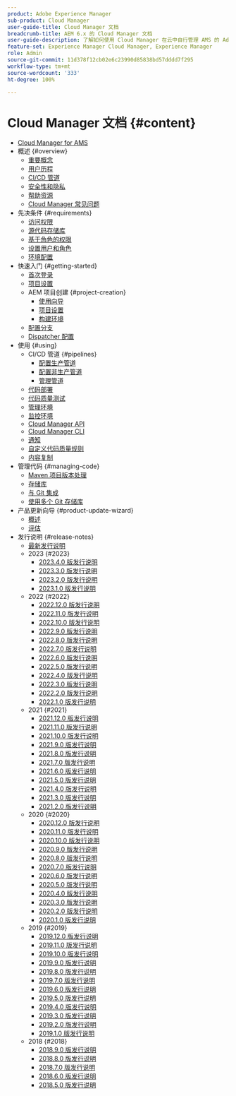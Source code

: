 ```yaml
---
product: Adobe Experience Manager
sub-product: Cloud Manager
user-guide-title: Cloud Manager 文档
breadcrumb-title: AEM 6.x 的 Cloud Manager 文档
user-guide-description: 了解如何使用 Cloud Manager 在云中自行管理 AMS 的 Adobe Experience Manager。
feature-set: Experience Manager Cloud Manager, Experience Manager
role: Admin
source-git-commit: 11d378f12cb02e6c23990d85838bd57dddd7f295
workflow-type: tm+mt
source-wordcount: '333'
ht-degree: 100%

---
```



# Cloud Manager 文档 {#content}

+ [Cloud Manager for AMS](/help/introduction.md)
+ 概述 {#overview}
   + [重要概念](/help/overview/key-concepts.md)
   + [用户历程](/help/overview/user-journey.md)
   + [CI/CD 管道](/help/overview/ci-cd-pipelines.md)
   + [安全性和隐私](/help/overview/security-and-privacy.md)
   + [帮助资源](/help/overview/help-resources.md)
   + [Cloud Manager 常见问题](/help/overview/faqs.md)
+ 先决条件 {#requirements}
   + [访问权限](/help/requirements/access-rights.md)
   + [源代码存储库](/help/requirements/source-code-repository.md)
   + [基于角色的权限](/help/requirements/role-based-permissions.md)
   + [设置用户和角色](/help/requirements/users-and-roles.md)
   + [环境配置](/help/requirements/environment-provisioning.md)
+ 快速入门 {#getting-started}
   + [首次登录](/help/getting-started/first-time-login.md)
   + [项目设置](/help/getting-started/program-setup.md)
   + AEM 项目创建 {#project-creation}
      + [使用向导](/help/getting-started/using-the-wizard.md)
      + [项目设置](/help/getting-started/project-setup.md)
      + [构建环境](/help/getting-started/build-environment.md)
   + [配置分支](/help/getting-started/configuring-branches.md)
   + [Dispatcher 配置](/help/getting-started/dispatcher-configurations.md)
+ 使用 {#using}
   + CI/CD 管道 {#pipelines}
      + [配置生产管道](/help/using/production-pipelines.md)
      + [配置非生产管道](/help/using/non-production-pipelines.md)
      + [管理管道](/help/using/managing-pipelines.md)
   + [代码部署](/help/using/code-deployment.md)
   + [代码质量测试](/help/using/code-quality-testing.md)
   + [管理环境](/help/using/managing-environments.md)
   + [监控环境](/help/using/monitoring-environments.md)
   + [Cloud Manager API](https://developer.adobe.com/experience-cloud/cloud-manager/reference/api/)
   + [Cloud Manager CLI](https://github.com/adobe/aio-cli-plugin-cloudmanager/blob/main/README.md)
   + [通知](/help/using/notifications.md)
   + [自定义代码质量规则](/help/using/custom-code-quality-rules.md)
   + [内容复制](/help/using/content-copy.md)
+ 管理代码 {#managing-code}
   + [Maven 项目版本处理](/help/managing-code/maven-project-version.md)
   + [存储库](/help/managing-code/repositories.md)
   + [与 Git 集成](/help/managing-code/git-integration.md)
   + [使用多个 Git 存储库](/help/managing-code/multiple-git-repos.md)
+ 产品更新向导 {#product-update-wizard}
   + [概述](/help/product-update-wizard/overview.md)
   + [评估](/help/product-update-wizard/evaluation.md)
+ 发行说明 {#release-notes}
   + [最新发行说明](/help/release-notes/current.md)
   + 2023 {#2023}
      + [2023.4.0 版发行说明](/help/release-notes/2023/2023-4-0.md)
      + [2023.3.0 版发行说明](/help/release-notes/2023/2023-3-0.md)
      + [2023.2.0 版发行说明](/help/release-notes/2023/2023-2-0.md)
      + [2023.1.0 版发行说明](/help/release-notes/2023/2023-1-0.md)
   + 2022 {#2022}
      + [2022.12.0 版发行说明](/help/release-notes/2022/2022-12-0.md)
      + [2022.11.0 版发行说明](/help/release-notes/2022/2022-11-0.md)
      + [2022.10.0 版发行说明](/help/release-notes/2022/2022-10-0.md)
      + [2022.9.0 版发行说明](/help/release-notes/2022/2022-9-0.md)
      + [2022.8.0 版发行说明](/help/release-notes/2022/2022-8-0.md)
      + [2022.7.0 版发行说明](/help/release-notes/2022/2022-7-0.md)
      + [2022.6.0 版发行说明](/help/release-notes/2022/2022-6-0.md)
      + [2022.5.0 版发行说明](/help/release-notes/2022/2022-5-0.md)
      + [2022.4.0 版发行说明](/help/release-notes/2022/2022-4-0.md)
      + [2022.3.0 版发行说明](/help/release-notes/2022/2022-3-0.md)
      + [2022.2.0 版发行说明](/help/release-notes/2022/2022-2-0.md)
      + [2022.1.0 版发行说明](/help/release-notes/2022/2022-1-0.md)
   + 2021 {#2021}
      + [2021.12.0 版发行说明](/help/release-notes/2021/2021-12-0.md)
      + [2021.11.0 版发行说明](/help/release-notes/2021/2021-11-0.md)
      + [2021.10.0 版发行说明](/help/release-notes/2021/2021-10-0.md)
      + [2021.9.0 版发行说明](/help/release-notes/2021/2021-9-0.md)
      + [2021.8.0 版发行说明](/help/release-notes/2021/2021-8-0.md)
      + [2021.7.0 版发行说明](/help/release-notes/2021/2021-7-0.md)
      + [2021.6.0 版发行说明](/help/release-notes/2021/2021-6-0.md)
      + [2021.5.0 版发行说明](/help/release-notes/2021/2021-5-0.md)
      + [2021.4.0 版发行说明](/help/release-notes/2021/2021-4-0.md)
      + [2021.3.0 版发行说明](/help/release-notes/2021/2021-3-0.md)
      + [2021.2.0 版发行说明](/help/release-notes/2021/2021-2-0.md)
   + 2020 {#2020}
      + [2020.12.0 版发行说明](/help/release-notes/2020/2020-12-0.md)
      + [2020.11.0 版发行说明](/help/release-notes/2020/2020-11-0.md)
      + [2020.10.0 版发行说明](/help/release-notes/2020/2020-10-0.md)
      + [2020.9.0 版发行说明](/help/release-notes/2020/2020-9-0.md)
      + [2020.8.0 版发行说明](/help/release-notes/2020/2020-8-0.md)
      + [2020.7.0 版发行说明](/help/release-notes/2020/2020-7-0.md)
      + [2020.6.0 版发行说明](/help/release-notes/2020/2020-6-0.md)
      + [2020.5.0 版发行说明](/help/release-notes/2020/2020-5-0.md)
      + [2020.4.0 版发行说明](/help/release-notes/2020/2020-4-0.md)
      + [2020.3.0 版发行说明](/help/release-notes/2020/2020-3-0.md)
      + [2020.2.0 版发行说明](/help/release-notes/2020/2020-2-0.md)
      + [2020.1.0 版发行说明](/help/release-notes/2020/2020-1-0.md)
   + 2019 {#2019}
      + [2019.12.0 版发行说明](/help/release-notes/2019/2019-12-0.md)
      + [2019.11.0 版发行说明](/help/release-notes/2019/2019-11-0.md)
      + [2019.10.0 版发行说明](/help/release-notes/2019/2019-10-0.md)
      + [2019.9.0 版发行说明](/help/release-notes/2019/2019-9-0.md)
      + [2019.8.0 版发行说明](/help/release-notes/2019/2019-8-0.md)
      + [2019.7.0 版发行说明](/help/release-notes/2019/2019-7-0.md)
      + [2019.6.0 版发行说明](/help/release-notes/2019/2019-6-0.md)
      + [2019.5.0 版发行说明](/help/release-notes/2019/2019-5-0.md)
      + [2019.4.0 版发行说明](/help/release-notes/2019/2019-4-0.md)
      + [2019.3.0 版发行说明](/help/release-notes/2019/2019-3-0.md)
      + [2019.2.0 版发行说明](/help/release-notes/2019/2019-2-0.md)
      + [2019.1.0 版发行说明](/help/release-notes/2019/2019-1-0.md)
   + 2018 {#2018}
      + [2018.9.0 版发行说明](/help/release-notes/2018/2018-9-0.md)
      + [2018.8.0 版发行说明](/help/release-notes/2018/2018-8-0.md)
      + [2018.7.0 版发行说明](/help/release-notes/2018/2018-7-0.md)
      + [2018.6.0 版发行说明](/help/release-notes/2018/2018-6-0.md)
      + [2018.5.0 版发行说明](/help/release-notes/2018/2018-5-0.md)
